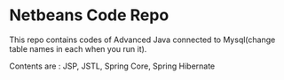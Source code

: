 # Netbeans Code Repo

This repo contains codes of Advanced Java connected to Mysql(change table names in each when you run it).

Contents are : JSP, JSTL, Spring Core, Spring Hibernate
